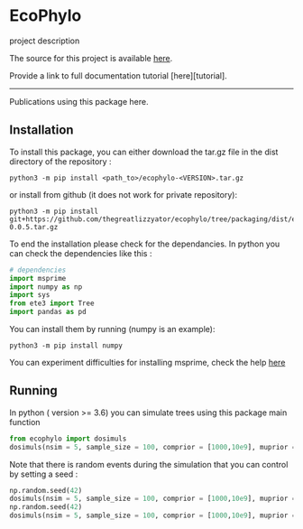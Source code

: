 # EcoPhylo

project description

The source for this project is available [here][src].

Provide a link to full documentation tutorial [here][tutorial]. 

----

Publications using this package here. 

[src]: https://github.com/thegreatlizzyator/ecophylo

## Installation ##

To install this package, you can either download the tar.gz file in the dist directory of the repository :
```shell
python3 -m pip install <path_to>/ecophylo-<VERSION>.tar.gz
``` 

<!---
TODO : put the package on Pypi
or instal from the Python Package index (Pypi) :

```shell
python3 -m pip install ecophylo
``` 
-->

or install from github (it does not work for private repository):
```shell
python3 -m pip install git+https://github.com/thegreatlizzyator/ecophylo/tree/packaging/dist/ecophylo-0.0.5.tar.gz
```
<!---
TODO : check if better way to check on dependencies
-->
To end the installation please check for the dependancies. In python you can check the dependencies like this :
```python
# dependencies
import msprime
import numpy as np
import sys
from ete3 import Tree
import pandas as pd
```

You can install them by running (numpy is an example):
```shell
python3 -m pip install numpy
```
You can experiment difficulties for installing msprime, check the help [here][msprime]

[msprime]: https://msprime.readthedocs.io/en/stable/installation.html


## Running ##

In python ( version >= 3.6) you can simulate trees using this package main function 
```python
from ecophylo import dosimuls
dosimuls(nsim = 5, sample_size = 100, comprior = [1000,10e9], muprior = [1e-6] , verbose = True)
```

Note that there is random events during the simulation that you can control by setting a seed :
```python
np.random.seed(42)
dosimuls(nsim = 5, sample_size = 100, comprior = [1000,10e9], muprior = [1e-6] , verbose = True)
np.random.seed(42)
dosimuls(nsim = 5, sample_size = 100, comprior = [1000,10e9], muprior = [1e-6] , verbose = True)
```
